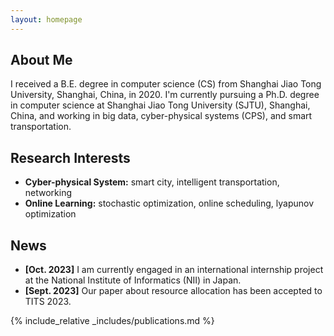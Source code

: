 ```yaml
---
layout: homepage
---
```


## About Me

I received a B.E. degree in computer science (CS) from Shanghai Jiao Tong University, Shanghai, China, in 2020. I'm currently pursuing a Ph.D. degree in computer science at Shanghai Jiao Tong University (SJTU), Shanghai, China, and working in big data, cyber-physical systems (CPS), and smart transportation.

## Research Interests

- **Cyber-physical System:** smart city, intelligent transportation, networking
- **Online Learning:** stochastic optimization, online scheduling, lyapunov optimization

## News

- **[Oct. 2023]** I am currently engaged in an international internship project at the National Institute of Informatics (NII) in Japan.
- **[Sept. 2023]** Our paper about resource allocation has been accepted to TITS 2023.

{% include_relative _includes/publications.md %}


